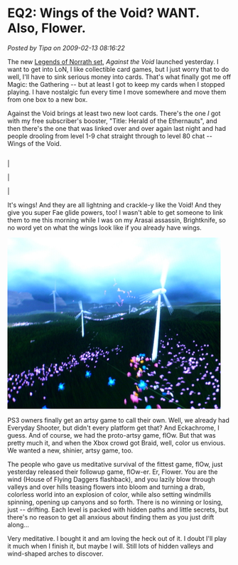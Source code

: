 # EQ2: Wings of the Void? WANT. Also, Flower.

*Posted by Tipa on 2009-02-13 08:16:22*

The new [Legends of Norrath set](http://legendsofnorrath.station.sony.com/), *Against the Void* launched yesterday. I want to get into LoN, I like collectible card games, but I just worry that to do well, I'll have to sink serious money into cards. That's what finally got me off Magic: the Gathering -- but at least I got to keep my cards when I stopped playing. I have nostalgic fun every time I move somewhere and move them from one box to a new box.

Against the Void brings at least two new loot cards. There's the one *I* got with my free subscriber's booster, "Title: Herald of the Ethernauts", and then there's the one that was linked over and over again last night and had people drooling from level 1-9 chat straight through to level 80 chat -- Wings of the Void.



|  |  |
| --- | --- |
|
 
 | 

 |



It's wings! And they are all lightning and crackle-y like the Void! And they give you super Fae glide powers, too! I wasn't able to get someone to link them to me this morning while I was on my Arasai assassin, Brightknife, so no word yet on what the wings look like if you already have wings.

![](../../../uploads/2009/02/stp61841.jpg "stp61841")

PS3 owners finally get an artsy game to call their own. Well, we already had Everyday Shooter, but didn't every platform get that? And Eckachrome, I guess. And of course, we had the proto-artsy game, flOw. But that was pretty much it, and when the Xbox crowd got Braid, well, color us envious. We wanted a new, shinier, artsy game, too.

The people who gave us meditative survival of the fittest game, flOw, just yesterday released their followup game, flOw-er. Er, Flower. You are the wind (House of Flying Daggers flashback), and you lazily blow through valleys and over hills teasing flowers into bloom and turning a drab, colorless world into an explosion of color, while also setting windmills spinning, opening up canyons and so forth. There is no winning or losing, just -- drifting. Each level is packed with hidden paths and little secrets, but there's no reason to get all anxious about finding them as you just drift along...

Very meditative. I bought it and am loving the heck out of it. I doubt I'll play it much when I finish it, but maybe I will. Still lots of hidden valleys and wind-shaped arches to discover.

